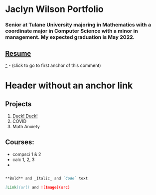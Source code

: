 
# **Jaclyn Wilson Portfolio**

### Senior at Tulane University majoring in Mathematics with a coordinate major in Computer Science with a minor in management. My expected graduation is May 2022.

## [Resume](https://github.com/jaclynwilson1/jaclynwilson1.github.io/blob/main/Jaclyn%20Wilson%20Resume.pdf)

<a href="#-">`^`</a> - (click to go to first anchor of this comment)

# Header without an anchor link

## Projects
1. [Duck! Duck!](https://github.com/jaclynwilson1/Duck-Duck)
2. COVID
3. Math Anxiety

## Courses:
- compsci 1 & 2
- calc 1, 2, 3
-

<a id="-"/>



```markdown

**Bold** and _Italic_ and `Code` text

[Link](url) and ![Image](src)
```
